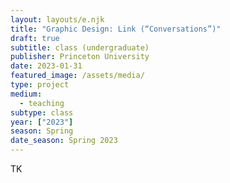 ```yaml
---
layout: layouts/e.njk
title: "Graphic Design: Link (“Conversations”)"
draft: true
subtitle: class (undergraduate)
publisher: Princeton University
date: 2023-01-31
featured_image: /assets/media/
type: project
medium:
  - teaching
subtype: class
year: ["2023"]
season: Spring
date_season: Spring 2023
---
```


TK
